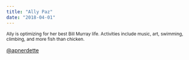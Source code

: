 ```yaml
---
title: "Ally Paz"
date: "2018-04-01"
---
```

<small>Ally is optimizing for her best Bill Murray life. Activities include music, art, swimming, climbing, and more fish than chicken.</small>

[@apnerdette](https://twitter.com/apnerdette)

